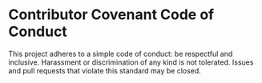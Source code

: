 # Contributor Covenant Code of Conduct

This project adheres to a simple code of conduct: be respectful and inclusive.
Harassment or discrimination of any kind is not tolerated. Issues and pull
requests that violate this standard may be closed.
